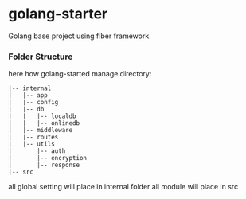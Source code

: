 # golang-starter
Golang base project using fiber framework
 
### Folder Structure

here how golang-started manage directory:
```
|-- internal
|   |-- app
|   |-- config
|   |-- db
|   |   |-- localdb
|   |   |-- onlinedb
|   |-- middleware
|   |-- routes
|   |-- utils
|       |-- auth
|       |-- encryption
|       |-- response
|-- src
```

all global setting will place in internal folder
all module will place in src
